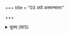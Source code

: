 +++
title = "03 अपो अस्मान्मातरः"

+++
<details><summary>मूलम् (WS)</summary>

अपो अस्मान्मातरः सूदयन्तु घृतेन नो घृतपुवः पुनन्तु ।  
विश्वं हि रिप्रं प्रवहन्ति देवीरुदिदाभ्यः शुचिरा पूत एमि॥ ४ ॥  
आपो देवीर्मातरः सूदयिष्णवो घृतच्युतो मधुना सं पपृच्रे ।  
ता अस्मभ्यं सूरयो विश्वमायुः क्षप उस्रा वरिवस्यन्तु शुभ्राः॥ ॥ ५ ॥
</details>